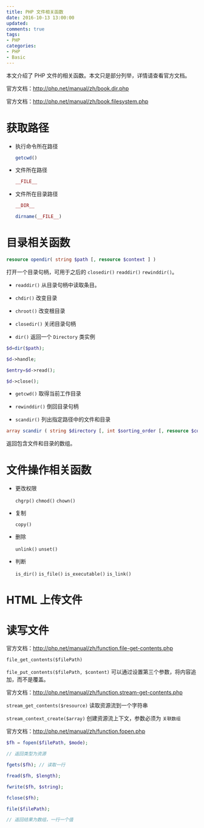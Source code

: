 ```yaml
---
title: PHP 文件相关函数
date: 2016-10-13 13:00:00
updated:
comments: true
tags:
- PHP
categories:
- PHP
- Basic
---
```


本文介绍了 PHP 文件的相关函数。本文只是部分列举，详情请查看官方文档。

官方文档：http://php.net/manual/zh/book.dir.php

官方文档：http://php.net/manual/zh/book.filesystem.php

<!--more-->

# 获取路径

* 执行命令所在路径

  ```php
  getcwd()
  ```

* 文件所在路径

  ```php
  __FILE__
  ```

* 文件所在目录路径

  ```php
  __DIR__
  ```

  ```php
  dirname(__FILE__)
  ```

# 目录相关函数

```php
resource opendir( string $path [, resource $context ] )
```

打开一个目录句柄，可用于之后的 `closedir()` `readdir()` `rewinddir()`。

* `readdir()` 从目录句柄中读取条目。

* `chdir()` 改变目录

* `chroot()` 改变根目录

* `closedir()` 关闭目录句柄

* `dir()` 返回一个 `Directory` 类实例

```php
$d=dir($path);

$d->handle;

$entry=$d->read();

$d->close();
```

* `getcwd()` 取得当前工作目录

* `rewinddir()` 倒回目录句柄

* `scandir()` 列出指定路径中的文件和目录

```php
array scandir ( string $directory [, int $sorting_order [, resource $context ]] )
```

返回包含文件和目录的数组。

# 文件操作相关函数

* 更改权限

  `chgrp()` `chmod()` `chown()`

* 复制

  `copy()`

* 删除

  `unlink()` `unset()`

* 判断

  `is_dir()` `is_file()` `is_executable()` `is_link()`

# HTML 上传文件

# 读写文件

官方文档：http://php.net/manual/zh/function.file-get-contents.php

`file_get_contents($filePath)`

`file_put_contents($filePath, $content)` 可以通过设置第三个参数，将内容追加，而不是覆盖。

官方文档：http://php.net/manual/zh/function.stream-get-contents.php

`stream_get_contents($resource)` 读取资源流到一个字符串

`stream_context_create($array)` 创建资源流上下文，参数必须为 `关联数组`

官方文档：http://php.net/manual/zh/function.fopen.php

```php
$fh = fopen($filePath, $mode);

// 返回类型为资源

fgets($fh); // 读取一行

fread($fh, $length);

fwrite($fh, $string);

fclose($fh);

file($filePath);

// 返回结果为数组，一行一个值
```

